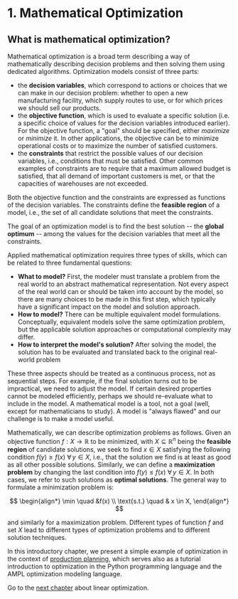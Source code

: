 # 1. Mathematical Optimization

## What is mathematical optimization?

Mathematical optimization is a broad term describing a way of mathematically describing decision problems and then solving them using dedicated algorithms. Optimization models consist of three parts:

- the **decision variables**, which correspond to actions or choices that we can make in our decision problem: whether to open a new manufacturing facility, which supply routes to use, or for which prices we should sell our products. 
- the **objective function**, which is used to evaluate a specific solution (i.e. a specific choice of values for the decision variables introduced earlier). For the objective function, a "goal" should be specified, either _maximize_ or _minimize_ it. In other applications, the objective can be to minimize operational costs or to maximize the number of satisfied customers.
- the **constraints** that restrict the possible values of our decision variables, i.e., conditions that must be satisfied. Other common examples of constraints are to require that a maximum allowed budget is satisfied, that all demand of important customers is met, or that the capacities of warehouses are not exceeded. 

Both the objective function and the constraints are expressed as functions of the decision variables. The constraints define the **feasible region** of a model, i.e., the set of all candidate solutions that meet the constraints.

The goal of an optimization model is to find the best solution -- the **global optimum** -- among the values for the decision variables that meet all the constraints. 

Applied mathematical optimization requires three types of skills, which can be related to three fundamental questions:
- **What to model?** First, the modeler must translate a problem from the real world to an abstract mathematical representation. Not every aspect of the real world can or should be taken into account by the model, so there are many choices to be made in this first step, which typically have a significant impact on the model and solution approach.
- **How to model?** There can be multiple equivalent model formulations. Conceptually, equivalent models solve the same optimization problem, but the applicable solution approaches or computational complexity may differ.
- **How to interpret the model's solution?** After solving the model, the solution has to be evaluated and translated back to the original real-world problem

These three aspects should be treated as a continuous process, not as sequential steps. For example, if the final solution turns out to be impractical, we need to adjust the model. If certain desired properties cannot be modeled efficiently, perhaps we should re-evaluate what to include in the model. A mathematical model is a tool, not a goal (well, except for mathematicians to study). A model is "always flawed" and our challenge is to make a model useful.

Mathematically, we can describe optimization problems as follows. Given an objective function $f: X \to \mathbb{R}$ to be minimized, with $X\subseteq \mathbb R^n$ being the **feasible region** of candidate solutions, we seek to find $x \in X$ satisfying the following condition $f(y) \geq f(x) \: \forall \, y \in X$, i.e., that the solution we find is at least as good as all other possible solutions. Similarly, we can define a **maximization problem** by changing the last condition into $f(y) \leq f(x) \: \forall \, y \in X$. In both cases, we refer to such solutions as **optimal solutions**. The general way to formulate a minimization problem is:

$$
\begin{align*}
\min \quad &f(x)  \\
\text{s.t.} \quad & x \in X,
\end{align*}
$$

and similarly for a maximization problem. Different types of function $f$ and set $X$ lead to different types of optimization problems and to different solution techniques.

In this introductory chapter, we present a simple example of optimization in the context of [production planning](production-planning.ipynb), which serves also as a tutorial introduction to optimization in the Python programming language and the AMPL optimization modeling language.

Go to the [next chapter](../02/02.00.md) about linear optimization.
